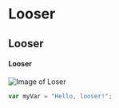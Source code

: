 # Looser
## Looser
#### Looser

![Image of Loser](https://octodex.github.com/images/yaktocat.png)

``` javascript
var myVar = "Hello, looser!";
```
